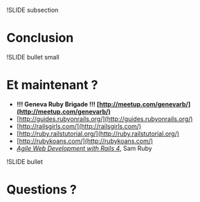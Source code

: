 !SLIDE subsection
# Conclusion

!SLIDE bullet small
# Et maintenant ?


- **!!! Geneva Ruby Brigade !!! [http://meetup.com/genevarb/](http://meetup.com/genevarb/)**
- [http://guides.rubyonrails.org/](http://guides.rubyonrails.org/)
- [http://railsgirls.com/](http://railsgirls.com/)
- [http://ruby.railstutorial.org/](http://ruby.railstutorial.org/)
- [http://rubykoans.com/](http://rubykoans.com/)
- _[Agile Web Development with Rails 4](http://pragprog.com/book/rails4/agile-web-development-with-rails-4)_, Sam Ruby

!SLIDE bullet
# Questions ?
